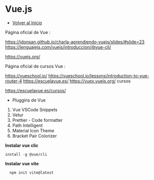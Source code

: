 # Vue.js
- [Volver al Inicio](../README.md)
<aside>
Página oficial de Vue :

https://jdonsan.github.io/charla-aprendiendo-vuejs/slides/#slide=23
https://lenguajejs.com/vuejs/introduccion/@vue-cli/

https://vuejs.org/

Página oficial de  cursos Vue :

https://vueschool.io/
https://vueschool.io/lessons/introduction-to-vue-router-4
https://escuelavue.es/
https://vuex.vuejs.org/
cursos

https://escuelavue.es/cursos/

- Pluggins de Vue
1. Vue VSCode Snippets
2. Vetur
3. Prettier - Code formatter
4. Path Intelligent
5. Material Icon Theme
6. Bracket Pair Colorizer
</aside>

**Instalar vue clic**
```vue
install -g @vue/cli
```

**Instalar vue vite**
```vue
  npm init vite@latest
```
